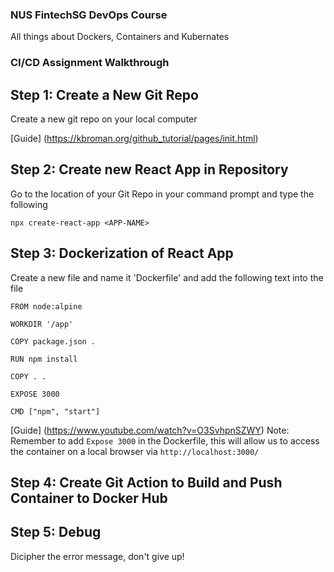 ### NUS FintechSG DevOps Course

All things about Dockers, Containers and Kubernates

### CI/CD Assignment Walkthrough

## Step 1: Create a New Git Repo

Create a new git repo on your local computer

[Guide] (https://kbroman.org/github_tutorial/pages/init.html)

## Step 2: Create new React App in Repository

Go to the location of your Git Repo in your command prompt and type the following

```npx create-react-app <APP-NAME>```

## Step 3: Dockerization of React App

Create a new file and name it 'Dockerfile' and add the following text into the file

```
FROM node:alpine

WORKDIR '/app'

COPY package.json .

RUN npm install

COPY . .

EXPOSE 3000

CMD ["npm", "start"]

```

[Guide] (https://www.youtube.com/watch?v=O3SvhpnSZWY)
Note: Remember to add ```Expose 3000``` in the Dockerfile, this will allow us to access the container on a local browser via ```http://localhost:3000/```

## Step 4: Create Git Action to Build and Push Container to Docker Hub

## Step 5: Debug

Dicipher the error message, don't give up!




